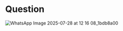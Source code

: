 # Question
![WhatsApp Image 2025-07-28 at 12 16 08_1bdb8a00](https://github.com/user-attachments/assets/2cd07703-90ce-4268-935f-3525f2f8493d)
